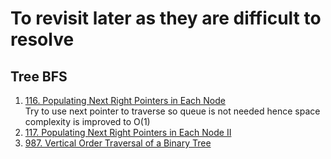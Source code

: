 # To revisit later as they are difficult to resolve
## Tree BFS
1. [116. Populating Next Right Pointers in Each Node](https://leetcode.com/problems/populating-next-right-pointers-in-each-node)  
   Try to use next pointer to traverse so queue is not needed hence space complexity is improved to O(1)
1. [117. Populating Next Right Pointers in Each Node II](https://leetcode.com/problems/populating-next-right-pointers-in-each-node)  
1. [987. Vertical Order Traversal of a Binary Tree](https://leetcode.com/problems/vertical-order-traversal-of-a-binary-tree)  
